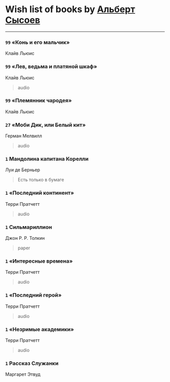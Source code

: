 # Wish list of books by [Альберт Сысоев](http://vk.com/id47446642)
---

### `99` «Конь и его мальчик»
Клайв Льюис

### `99` «Лев, ведьма и платяной шкаф»
Клайв Льюис
> audio

### `99` «Племянник чародея»
Клайв Льюис

### `27` «Моби Дик, или Белый кит»
Герман Мелвилл
> audio

### `1` Мандолина капитана Корелли
Луи де Берньер
> Есть только в бумаге

### `1` «Последний континент»
Терри Пратчетт
> audio

### `1` Сильмариллион
Джон Р. Р. Толкин
> paper

### `1` «Интересные времена»
Терри Пратчетт
> audio

### `1` «Последний герой»
Терри Пратчетт
> audio

### `1` «Незримые академики»
Терри Пратчетт
> audio

### `1` Рассказ Служанки
Маргарет Этвуд

